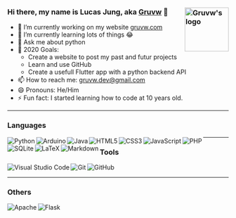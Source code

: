 ### Hi there, my name is Lucas Jung, aka [Gruvw](https://gruvw.com) 👋 <img align="right" alt="Gruvw's logo" height="100px" src="https://i.ibb.co/mDmMcRB/gruvw-logo.png" /> 

- 🔭 I’m currently working on my website [gruvw.com](https://gruvw.com)
- 🌱 I’m currently learning lots of things 😂
- 💬 Ask me about python
- 🥅 2020 Goals: 
  - Create a website to post my past and futur projects
  - Learn and use GitHub
  - Create a usefull Flutter app with a python backend API
- 📫 How to reach me: gruvw.dev@gmail.com
- 😄 Pronouns: He/Him
- ⚡ Fun fact: I started learning how to code at 10 years old.

---

### Languages

<img align="left" src="https://img.shields.io/badge/python%20-%2314354C.svg?&style=for-the-badge&logo=python&logoColor=white" alt="Python" />
<img align="left" src="https://img.shields.io/badge/Arduino%20-%2300979D.svg?&style=for-the-badge&logo=arduino&logoColor=white" alt="Arduino" />
<img align="left" src="https://img.shields.io/badge/java-%23ED8B00.svg?&style=for-the-badge&logo=java&logoColor=white" alt="Java" />
<img align="left" src="https://img.shields.io/badge/html5%20-%23E34F26.svg?&style=for-the-badge&logo=html5&logoColor=white" alt="HTML5" />
<img align="left" src="https://img.shields.io/badge/css3%20-%231572B6.svg?&style=for-the-badge&logo=css3&logoColor=white" alt="CSS3" />
<img align="left" src="https://img.shields.io/badge/javascript%20-%23323330.svg?&style=for-the-badge&logo=javascript&logoColor=%23F7DF1E" alt="JavaScript"/>
<img align="left" src="https://img.shields.io/badge/php-%23777BB4.svg?&style=for-the-badge&logo=php&logoColor=white" alt="PHP" />
<img align="left" src ="https://img.shields.io/badge/sqlite-%2307405e.svg?&style=for-the-badge&logo=sqlite&logoColor=white" alt="SQLite" />
<img align="left" src="https://img.shields.io/badge/LaTeX%20-%23008080.svg?&style=for-the-badge&logo=latex&logoColor=white" alt="LaTeX" />
<img align="left" src="https://img.shields.io/badge/markdown-%23000000.svg?&style=for-the-badge&logo=markdown&logoColor=white" alt="Markdown" />

---

### Tools

<img align="left" src="https://img.shields.io/badge/Visual_Studio_Code-%23007ACC.svg?&style=for-the-badge&logo=visual-studio-code&logoColor=white%22" alt="Visual Studio Code" />
<img align="left" src="https://img.shields.io/badge/git%20-%23F05033.svg?&style=for-the-badge&logo=git&logoColor=white" alt="Git" />
<img src="https://img.shields.io/badge/github%20-%23121011.svg?&style=for-the-badge&logo=github&logoColor=white" alt="GitHub" />

---

### Others

<img align="left" src="https://img.shields.io/badge/apache%20-%23D42029.svg?&style=for-the-badge&logo=apache&logoColor=white" alt="Apache" />
<img align="left" src="https://img.shields.io/badge/flask%20-%23000.svg?&style=for-the-badge&logo=flask&logoColor=white" alt="Flask"/>
